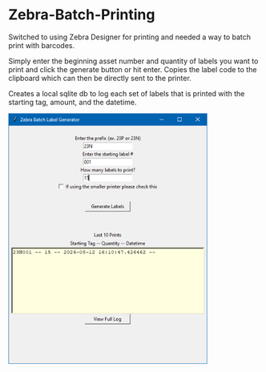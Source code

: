 # Zebra-Batch-Printing

Switched to using Zebra Designer for printing and needed a way to batch print with barcodes.

Simply enter the beginning asset number and quantity of labels you want to print and click the generate button or hit enter.
Copies the label code to the clipboard which can then be directly sent to the printer.

Creates a local sqlite db to log each set of labels that is printed with the starting tag, amount, and the datetime.

<img src="/app_screenshot.png" height=500>
